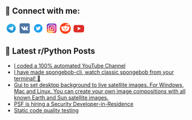 ## 🔎 Connect with me:
[<img src="https://github.com/bullbesh/bullbesh/blob/main/images/Telegram.png" width="32" height="32" />](https://t.me/bullbesh)
[<img src="https://github.com/bullbesh/bullbesh/blob/main/images/VK.png" width="32" height="32" />](https://vk.com/bullbesh)
[<img src="https://github.com/bullbesh/bullbesh/blob/main/images/Twitter.png" width="32" height="32" />](https://twitter.com/bullbesh1)
[<img src="https://github.com/bullbesh/bullbesh/blob/main/images/Instagram.png" width="32" height="32" />](https://www.instagram.com/bullbesh)
[<img src="https://github.com/bullbesh/bullbesh/blob/main/images/Reddit.png" width="32" height="32" />](https://www.reddit.com/user/bullbesh)
[<img src="https://github.com/bullbesh/bullbesh/blob/main/images/YouTube.png" width="32" height="32" />](https://www.youtube.com/channel/UCtfjRs6uzgq5mfm8S06WTcg)

## 📕 Latest r/Python Posts
<!-- BLOG-POST-LIST:START -->
- [I coded a 100% automated YouTube Channel](https://www.reddit.com/r/Python/comments/10mz86x/i_coded_a_100_automated_youtube_channel/)
- [I have made spongebob-cli, watch classic spongebob from your terminal! 🎥](https://www.reddit.com/r/Python/comments/10myh18/i_have_made_spongebobcli_watch_classic_spongebob/)
- [Gui to set desktop background to live satellite images. For Windows, Mac and Linux. You can create your own image compositions with all known Earth and Sun satellite images.](https://www.reddit.com/r/Python/comments/10mya8w/gui_to_set_desktop_background_to_live_satellite/)
- [PSF is hiring a Security Developer-in-Residence](https://www.reddit.com/r/Python/comments/10mw5xd/psf_is_hiring_a_security_developerinresidence/)
- [Static code quality testing](https://www.reddit.com/r/Python/comments/10mq6eh/static_code_quality_testing/)
<!-- BLOG-POST-LIST:END -->
